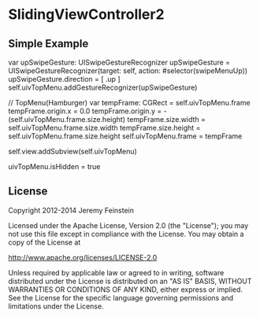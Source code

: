 # SlidingViewController2

Simple Example
--------------

var upSwipeGesture: UISwipeGestureRecognizer
upSwipeGesture = UISwipeGestureRecognizer(target: self, action: #selector(swipeMenuUp))
upSwipeGesture.direction = [ .up ]
self.uivTopMenu.addGestureRecognizer(upSwipeGesture)
        
// TopMenu(Hamburger)
var tempFrame: CGRect = self.uivTopMenu.frame
tempFrame.origin.x = 0.0
tempFrame.origin.y = -(self.uivTopMenu.frame.size.height)
tempFrame.size.width = self.uivTopMenu.frame.size.width
tempFrame.size.height = self.uivTopMenu.frame.size.height
self.uivTopMenu.frame = tempFrame
        
self.view.addSubview(self.uivTopMenu)
        
uivTopMenu.isHidden = true
        
        
License
-------

Copyright 2012-2014 Jeremy Feinstein

Licensed under the Apache License, Version 2.0 (the "License");
you may not use this file except in compliance with the License.
You may obtain a copy of the License at

http://www.apache.org/licenses/LICENSE-2.0

Unless required by applicable law or agreed to in writing, software
distributed under the License is distributed on an "AS IS" BASIS,
WITHOUT WARRANTIES OR CONDITIONS OF ANY KIND, either express or implied.
See the License for the specific language governing permissions and
limitations under the License.
